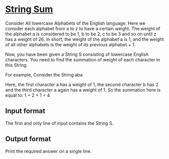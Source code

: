 # [String Sum][link]

Consider All lowercase Alphabets of the English language. Here we consider each alphabet from a to z to have a certain weight. The weight of the alphabet a is considered to be 1, b to be 2, c to be 3 and so on until z has a weight of 26. In short, the weight of the alphabet a is 1, and the weight of all other alphabets is the weight of its previous alphabet + 1.

Now, you have been given a String S consisting of lowercase English characters. You need to find the summation of weight of each character in this String.

For example, Consider the String aba

Here, the first character a has a weight of 1, the second character b has 2 and the third character a again has a weight of 1. So the summation here is equal to: 1 + 2 + 1 = 4

## Input format

The first and only line of input contains the String S.

## Output format

Print the required answer on a single line.

[link]: https://www.hackerearth.com/practice/basic-programming/implementation/basics-of-implementation/practice-problems/algorithm/string-sum/
